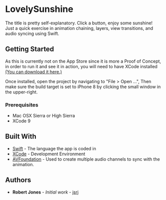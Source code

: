 # LovelySunshine

The title is pretty self-explanatory. Click a button, enjoy some sunshine!
Just a quick exercise in animation chaining, layers, view transitions, and audio syncing using Swift. 

## Getting Started

  As this is currently not on the App Store since it is more a Proof of Concept, in order to run it and see it in action,
you will need to have XCode installed [(You can download it here.)](https://developer.apple.com/xcode/downloads/)

  Once installed, open the project by navigating to  "File > Open ...",
  Then make sure the build target is set to iPhone 8 by clicking the small window in the upper-right.

### Prerequisites
* Mac OSX Sierra or High Sierra
* XCode 9


## Built With

* [Swift](https://swift.org/)                                - The language the app is coded in
* [XCode](https://developer.apple.com/xcode/)                - Development Environment
* [AVFoundation](https://developer.apple.com/av-foundation/) - Used to create multiple audio channels to sync with the animation.

## Authors

* **Robert Jones** - *Initial work* - [jsrj](https://github.com/jsrj)


